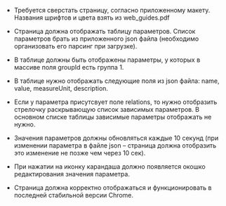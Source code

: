 - Требуется сверстать страницу, согласно приложенному макету. Названия шрифтов и цвета взять из web_guides.pdf
- Страница должна отображать таблицу параметров. Список параметров брать из приложенного json файла (необходимо организовать его парсинг при загрузке).
- В таблице должны быть отображены параметры, у которых в массиве поля groupId есть группа 1.
- В таблице нужно отображать следующие поля из json файла: name, value, measureUnit, description.
- Если у параметра присутсвует поле relations, то нужно отобразить стрелочку раскрывающую список зависимых параметров. В основном списке таблицы зависимые параметры отображать не нужно.
- Значения параметров должны обновляться каждые 10 секунд (при изменении параметра в файле json – страница должна отобразить это изменение не позже чем через 10 сек).
- При нажатии на иконку карандаша должно появляется окошко редактирования значения параметра.
 
- Страница должна корректно отображаться и функционировать в последней стабильной версии Chrome.